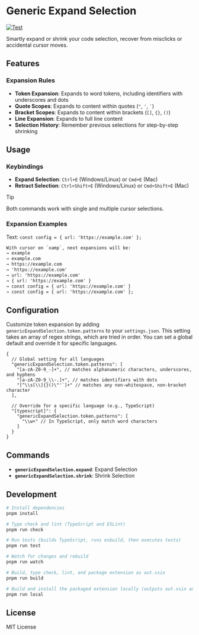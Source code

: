# Generic Expand Selection

[![Test](https://github.com/dandehoon/vscode-generic-expand-selection/actions/workflows/test.yml/badge.svg)](https://github.com/dandehoon/vscode-generic-expand-selection/actions/workflows/test.yml)

Smartly expand or shrink your code selection, recover from misclicks or accidental cursor moves.

## Features

### Expansion Rules

- **Token Expansion**: Expands to word tokens, including identifiers with underscores and dots
- **Quote Scopes**: Expands to content within quotes (`"`, `'`, `` ` ``)
- **Bracket Scopes**: Expands to content within brackets (`[]`, `{}`, `()`)
- **Line Expansion**: Expands to full line content
- **Selection History**: Remember previous selections for step-by-step shrinking

## Usage

### Keybindings

- **Expand Selection**: `Ctrl+E` (Windows/Linux) or `Cmd+E` (Mac)
- **Retract Selection**: `Ctrl+Shift+E` (Windows/Linux) or `Cmd+Shift+E` (Mac)

> [!TIP]
> Both commands work with single and multiple cursor selections.

### Expansion Examples

Text: `const config = { url: 'https://example.com' };`

```txt
With cursor on `xamp`, next expansions will be:
→ example
→ example.com
→ https://example.com
→ 'https://example.com'
→ url: 'https://example.com'
→ { url: 'https://example.com' }
→ const config = { url: 'https://example.com' }
→ const config = { url: 'https://example.com' };
```

## Configuration

Customize token expansion by adding `genericExpandSelection.token.patterns` to your `settings.json`. This setting takes an array of regex strings, which are tried in order. You can set a global default and override it for specific languages.

```jsonc
{
  // Global setting for all languages
  "genericExpandSelection.token.patterns": [
    "[a-zA-Z0-9_-]+", // matches alphanumeric characters, underscores, and hyphens
    "[a-zA-Z0-9_\\-.]+", // matches identifiers with dots
    "[^\\s[\\]{}()\"'`]+" // matches any non-whitespace, non-bracket character
  ],

  // Override for a specific language (e.g., TypeScript)
  "[typescript]": {
    "genericExpandSelection.token.patterns": [
      "\\w+" // In TypeScript, only match word characters
    ]
  }
}
```

## Commands

- **`genericExpandSelection.expand`**: Expand Selection
- **`genericExpandSelection.shrink`**: Shrink Selection

## Development

```bash
# Install dependencies
pnpm install

# Type check and lint (TypeScript and ESLint)
pnpm run check

# Run tests (builds TypeScript, runs esbuild, then executes tests)
pnpm run test

# Watch for changes and rebuild
pnpm run watch

# Build, type check, lint, and package extension as out.vsix
pnpm run build

# Build and install the packaged extension locally (outputs out.vsix and installs it)
pnpm run local
```

## License

MIT License
